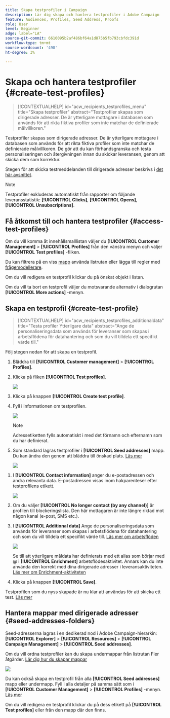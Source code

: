 ```yaml
---
title: Skapa testprofiler i Campaign
description: Lär dig skapa och hantera testprofiler i Adobe Campaign
feature: Audiences, Profiles, Seed Address, Proofs
role: User
level: Beginner
adge: label="LA"
source-git-commit: 6610095b2af486bf64a1d875b5fb793cbfdc391d
workflow-type: tm+mt
source-wordcount: '498'
ht-degree: 3%

---
```


# Skapa och hantera testprofiler {#create-test-profiles}

>[!CONTEXTUALHELP]
>id="acw_recipients_testprofiles_menu"
>title="Skapa testprofiler"
>abstract="Testprofiler skapas som dirigerade adresser. De är ytterligare mottagare i databasen som används för att rikta fiktiva profiler som inte matchar de definierade målvillkoren."

Testprofiler skapas som dirigerade adresser. De är ytterligare mottagare i databasen som används för att rikta fiktiva profiler som inte matchar de definierade målvillkoren. De gör att du kan förhandsgranska och testa personaliseringen och återgivningen innan du skickar leveransen, genom att skicka dem som korrektur.

<!--Learn more on test profiles in the [Campaign v8 (client console) documentation](https://experienceleague.adobe.com/docs/campaign/campaign-v8/audience/add-profiles/test-profiles.html){target="_blank"}.-->

Stegen för att skicka testmeddelanden till dirigerade adresser beskrivs i [det här avsnittet](../preview-test/test-deliveries.md#test-profiles).

>[!NOTE]
>
>Testprofiler exkluderas automatiskt från rapporter om följande leveransstatistik: **[!UICONTROL Clicks]**, **[!UICONTROL Opens]**, **[!UICONTROL Unsubscriptions]**.

## Få åtkomst till och hantera testprofiler {#access-test-profiles}

Om du vill komma åt innehållsmalllistan väljer du **[!UICONTROL Customer Management]** > **[!UICONTROL Profiles]** från den vänstra menyn och väljer **[!UICONTROL Test profiles]** -fliken.

Du kan filtrera på en viss [mapp](../get-started/permissions.md#folders) använda listrutan eller lägga till regler med [frågemodellerare](../query/query-modeler-overview.md).

Om du vill redigera en testprofil klickar du på önskat objekt i listan.

Om du vill ta bort en testprofil väljer du motsvarande alternativ i dialogrutan **[!UICONTROL More actions]** -menyn.

## Skapa en testprofil {#create-test-profile}

>[!CONTEXTUALHELP]
>id="acw_recipients_testprofiles_additionaldata"
>title="Testa profiler Ytterligare data"
>abstract="Ange de personaliseringsdata som används för leveranser som skapas i arbetsflödena för datahantering och som du vill tilldela ett specifikt värde till."

Följ stegen nedan för att skapa en testprofil.

1. Bläddra till **[!UICONTROL Customer management]** > **[!UICONTROL Profiles]**.

1. Klicka på fliken **[!UICONTROL Test profiles]**.  

   ![](assets/test-profile-list.png)

1. Klicka på knappen **[!UICONTROL Create test profile]**.

1. Fyll i informationen om testprofilen. <!--Most of the fields are the same as when creating profiles. [Learn more]-->

   ![](assets/test-profile-details.png)

   >[!NOTE]
   >
   >Adressetiketten fylls automatiskt i med det förnamn och efternamn som du har definierat.

1. Som standard lagras testprofiler i **[!UICONTROL Seed addresses]** mapp. Du kan ändra den genom att bläddra till önskad plats. [Läs mer](#seed-addresses-folders)

   ![](assets/test-profile-folder.png)

<!--
You do not need to enter all fields of each tab when creating a seed address. Missing personalization elements are entered randomly during delivery analysis. (Not valid?)
-->

1. I **[!UICONTROL Contact information]** anger du e-postadressen och andra relevanta data. E-postadressen visas inom hakparenteser efter testprofilens etikett.

   ![](assets/test-profile-address.png)

1. Om du väljer **[!UICONTROL No longer contact (by any channel)]** är profilen till blockeringslista. Den här mottagaren är inte längre riktad mot någon kanal (e-post, SMS etc.).

1. I **[!UICONTROL Additional data]** Ange de personaliseringsdata som används för leveranser som skapas i arbetsflödena för datahantering och som du vill tilldela ett specifikt värde till. [Läs mer om arbetsflöden](../workflows/gs-workflows.md)

   ![](assets/test-profile-additional-data.png)

   Se till att ytterligare måldata har definierats med ett alias som börjar med @ i **[!UICONTROL Enrichment]** arbetsflödesaktivitet. Annars kan du inte använda den korrekt med dina dirigerade adresser i leveransaktiviteten. [Läs mer om Enrichment-aktiviteten](../workflows/activities/enrichment.md)

1. Klicka på knappen **[!UICONTROL Save]**.

Testprofilen som du nyss skapade är nu klar att användas för att skicka ett test. [Läs mer](../preview-test/test-deliveries.md#test-profiles)

<!--Use test profiles in Direct mail? cf v7/v8-->

## Hantera mappar med dirigerade adresser {#seed-addresses-folders}

Seed-adresserna lagras i en dedikerad nod i Adobe Campaign-hierarkin: **[!UICONTROL Explorer]** > **[!UICONTROL Resources]** > **[!UICONTROL Campaign Management]** > **[!UICONTROL Seed addresses]**.

Om du vill ordna testprofiler kan du skapa undermappar från listrutan Fler åtgärder. [Lär dig hur du skapar mappar](../get-started/permissions.md#folders)

![](assets/test-profile-sub-folders.png)

Du kan också skapa en testprofil från alla **[!UICONTROL Seed addresses]** mapp eller undermapp. Fyll i alla detaljer på samma sätt som i **[!UICONTROL Customer Management]** > **[!UICONTROL Profiles]** -menyn. [Läs mer](#create-test-profile)

Om du vill redigera en testprofil klickar du på dess etikett på **[!UICONTROL Test profiles]** eller från den mapp där den finns.


